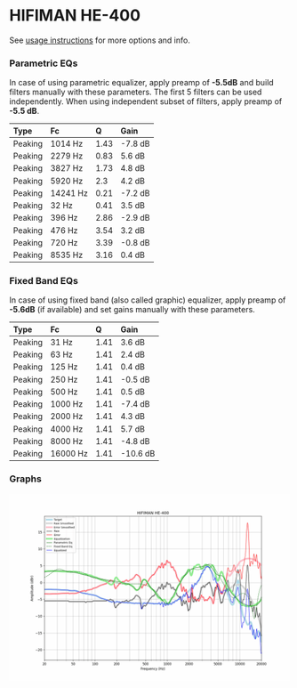 # HIFIMAN HE-400
See [usage instructions](https://github.com/jaakkopasanen/AutoEq#usage) for more options and info.

### Parametric EQs
In case of using parametric equalizer, apply preamp of **-5.5dB** and build filters manually
with these parameters. The first 5 filters can be used independently.
When using independent subset of filters, apply preamp of **-5.5 dB**.

| Type    | Fc       |    Q | Gain    |
|:--------|:---------|:-----|:--------|
| Peaking | 1014 Hz  | 1.43 | -7.8 dB |
| Peaking | 2279 Hz  | 0.83 | 5.6 dB  |
| Peaking | 3827 Hz  | 1.73 | 4.8 dB  |
| Peaking | 5920 Hz  | 2.3  | 4.2 dB  |
| Peaking | 14241 Hz | 0.21 | -7.2 dB |
| Peaking | 32 Hz    | 0.41 | 3.5 dB  |
| Peaking | 396 Hz   | 2.86 | -2.9 dB |
| Peaking | 476 Hz   | 3.54 | 3.2 dB  |
| Peaking | 720 Hz   | 3.39 | -0.8 dB |
| Peaking | 8535 Hz  | 3.16 | 0.4 dB  |

### Fixed Band EQs
In case of using fixed band (also called graphic) equalizer, apply preamp of **-5.6dB**
(if available) and set gains manually with these parameters.

| Type    | Fc       |    Q | Gain     |
|:--------|:---------|:-----|:---------|
| Peaking | 31 Hz    | 1.41 | 3.6 dB   |
| Peaking | 63 Hz    | 1.41 | 2.4 dB   |
| Peaking | 125 Hz   | 1.41 | 0.4 dB   |
| Peaking | 250 Hz   | 1.41 | -0.5 dB  |
| Peaking | 500 Hz   | 1.41 | 0.5 dB   |
| Peaking | 1000 Hz  | 1.41 | -7.4 dB  |
| Peaking | 2000 Hz  | 1.41 | 4.3 dB   |
| Peaking | 4000 Hz  | 1.41 | 5.7 dB   |
| Peaking | 8000 Hz  | 1.41 | -4.8 dB  |
| Peaking | 16000 Hz | 1.41 | -10.6 dB |

### Graphs
![](./HIFIMAN%20HE-400.png)